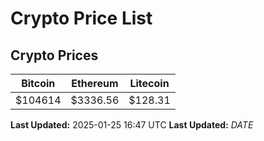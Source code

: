 # Crypto Price List

## Crypto Prices
| Bitcoin | Ethereum | Litecoin |
| ------- | -------- | -------- |
| $104614 | $3336.56 | $128.31 |
**Last Updated:** 2025-01-25 16:47 UTC
**Last Updated:** $DATE$
